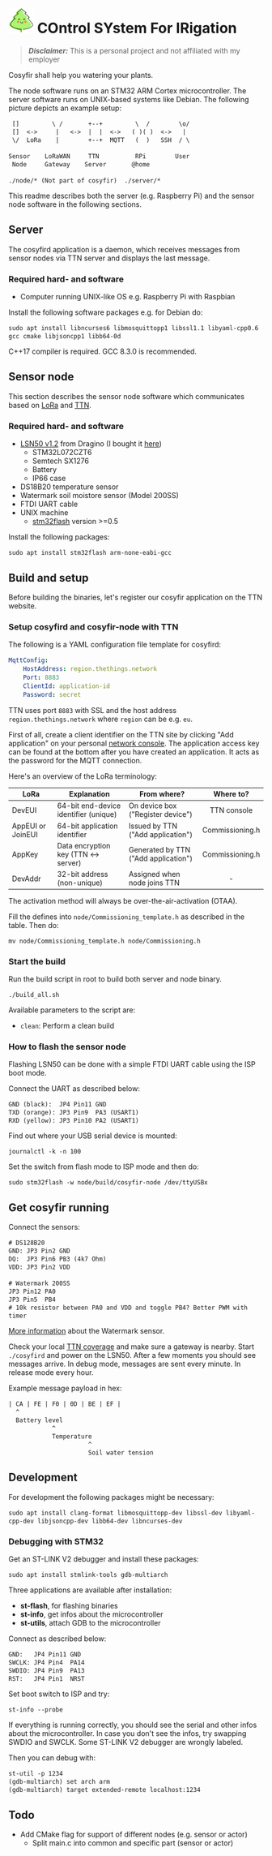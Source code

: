 # ![cosyfir logo](/doc/cosyfir-logo-small.jpg) **CO**ntrol **SY**stem **F**or **IR**igation

> **_Disclaimer:_** This is a personal project and not affiliated with my employer

Cosyfir shall help you watering your plants.

The node software runs on an STM32 ARM Cortex microcontroller. The server software runs on UNIX-based systems like Debian. The following picture depicts an example setup:

     []         \ /       +--+         \  /        \o/
     []  <->     |   <->  |  |  <->   ( )( )  <->   |
     \/  LoRa    |        +--+  MQTT   (  )   SSH  / \

    Sensor    LoRaWAN     TTN          RPi        User
     Node     Gateway    Server       @home

    ./node/* (Not part of cosyfir)  ./server/*

This readme describes both the server (e.g. Raspberry Pi) and the sensor node software in the following sections.

## Server

The cosyfird application is a daemon, which receives messages from sensor nodes via TTN server and displays the last
message.

### Required hard- and software

* Computer running UNIX-like OS e.g. Raspberry Pi with Raspbian

Install the following software packages e.g. for Debian do:

    sudo apt install libncurses6 libmosquittopp1 libssl1.1 libyaml-cpp0.6 gcc cmake libjsoncpp1 libb64-0d

C++17 compiler is required. GCC 8.3.0 is recommended.

## Sensor node

This section describes the sensor node software which communicates based on [LoRa](https://en.wikipedia.org/wiki/LoRa) and [TTN](https://www.thethingsnetwork.org/).

### Required hard- and software

* [LSN50 v1.2](http://www.dragino.com/products/lora-lorawan-end-node/item/128-lsn50.html) from Dragino (I bought it [here](https://www.exp-tech.de/plattformen/internet-of-things-iot/8377/dragino-lsn50-868-12-waterproof-long-range-wireless-lora-sensor-node))
  * STM32L072CZT6
  * Semtech SX1276
  * Battery
  * IP66 case
* DS18B20 temperature sensor
* Watermark soil moistore sensor (Model 200SS)
* FTDI UART cable
* UNIX machine
  * [stm32flash](https://sourceforge.net/p/stm32flash/wiki/Home/) version  >=0.5

Install the following packages:

    sudo apt install stm32flash arm-none-eabi-gcc

## Build and setup

Before building the binaries, let's register our cosyfir application on the TTN website.

### Setup cosyfird and cosyfir-node with TTN

The following is a YAML configuration file template for cosyfird:

```yaml
MqttConfig:
    HostAddress: region.thethings.network
    Port: 8883
    ClientId: application-id
    Password: secret
```

TTN uses port `8883` with SSL and the host address `region.thethings.network` where `region` can be e.g. `eu`.

First of all, create a client identifier on the TTN site by clicking "Add application" on your personal
[network console](https://console.thethingsnetwork.org/). The application access key can be found at the bottom after
you have created an application. It acts as the password for the MQTT connection.

Here's an overview of the LoRa terminology:

| LoRa              | Explanation                           | From where?                          | Where to?       |
| ------------------|---------------------------------------|--------------------------------------|:---------------:|
| DevEUI            | 64-bit end-device identifier (unique) | On device box ("Register device")    | TTN console     |
| AppEUI or JoinEUI | 64-bit application identifier         | Issued by TTN ("Add application")    | Commissioning.h |
| AppKey            | Data encryption key (TTN <-> server)  | Generated by TTN ("Add application") | Commissioning.h |
| DevAddr           | 32-bit address (non-unique)           | Assigned when node joins TTN         | -               |

The activation method will always be over-the-air-activation (OTAA).

Fill the defines into `node/Commissioning_template.h` as described in the table. Then do:

    mv node/Commissioning_template.h node/Commissioning.h

### Start the build

Run the build script in root to build both server and node binary.

    ./build_all.sh

Available parameters to the script are:

* `clean`: Perform a clean build

### How to flash the sensor node

Flashing LSN50 can be done with a simple FTDI UART cable using the ISP boot mode.

Connect the UART as described below:

    GND (black):  JP4 Pin11 GND
    TXD (orange): JP3 Pin9  PA3 (USART1)
    RXD (yellow): JP3 Pin10 PA2 (USART1)

Find out where your USB serial device is mounted:

    journalctl -k -n 100

Set the switch from flash mode to ISP mode and then do:

    sudo stm32flash -w node/build/cosyfir-node /dev/ttyUSBx

## Get cosyfir running

Connect the sensors:

    # DS128B20
    GND: JP3 Pin2 GND
    DQ:  JP3 Pin6 PB3 (4k7 Ohm)
    VDD: JP3 Pin2 VDD

    # Watermark 200SS
    JP3 Pin12 PA0
    JP3 Pin5  PB4
    # 10k resistor between PA0 and VDD and toggle PB4? Better PWM with timer

[More information](https://www.irrometer.com/200ss.html) about the Watermark sensor.

Check your local [TTN coverage](https://ttnmapper.org/) and make sure a gateway is nearby. Start `./cosyfird` and
power on the LSN50. After a few moments you should see messages arrive. In debug mode, messages are sent every minute.
In release mode every hour.

Example message payload in hex:

    | CA | FE | F0 | 0D | BE | EF |
      ^
      Battery level
                ^
                Temperature
                          ^
                          Soil water tension

## Development

For development the following packages might be necessary:

    sudo apt install clang-format libmosquittopp-dev libssl-dev libyaml-cpp-dev libjsoncpp-dev libb64-dev libncurses-dev

### Debugging with STM32

Get an ST-LINK V2 debugger and install these packages:

    sudo apt install stmlink-tools gdb-multiarch

Three applications are available after installation:

* **st-flash**, for flashing binaries
* **st-info**, get infos about the microcontroller
* **st-utils**, attach GDB to the microcontroller

Connect as described below:

    GND:   JP4 Pin11 GND
    SWCLK: JP4 Pin4  PA14
    SWDIO: JP4 Pin9  PA13
    RST:   JP4 Pin1  NRST

Set boot switch to ISP and try:

    st-info --probe

If everything is running correctly, you should see the serial and other infos about the microcontroller.
In case you don't see the infos, try swapping SWDIO and SWCLK. Some ST-LINK V2 debugger are wrongly labeled.

Then you can debug with:

    st-util -p 1234
    (gdb-multiarch) set arch arm
    (gdb-multiarch) target extended-remote localhost:1234

## Todo

* Add CMake flag for support of different nodes (e.g. sensor or actor)
  * Split main.c into common and specific part (sensor or actor)

